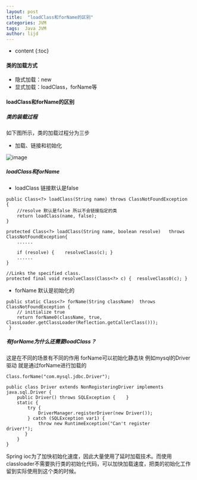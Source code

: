 ```yaml
---
layout: post
title:  "loadClass和forName的区别"
categories: JVM
tags:  Java JVM
author: lijd
---
```


* content
{:toc}

#### 类的加载方式

* 隐式加载：new
* 显式加载：loadClass，forName等

#### loadClass和forName的区别

##### 类的装载过程

如下图所示，类的加载过程分为三步
- 加载、链接和初始化

![image](http://129.204.42.126/images/%E7%B1%BB%E7%9A%84%E8%A3%85%E8%BD%BD%E8%BF%87%E7%A8%8B.png)

##### loadClass和forName

- loadClass 链接默认是false
```
public Class<?> loadClass(String name) throws ClassNotFoundException {  
    //resolve 默认是false 所以不会链接指定的类
    return loadClass(name, false);
}

protected Class<?> loadClass(String name, boolean resolve)   throws ClassNotFoundException{
    ......

    if (resolve) {    resolveClass(c); }
    ......
}

//Links the specified class.
protected final void resolveClass(Class<?> c) {  resolveClass0(c); }

```


- forName 默认是初始化的
```
public static Class<?> forName(String className)  throws ClassNotFoundException { 
    // initialize true
    return forName0(className, true,                                                                ClassLoader.getClassLoader(Reflection.getCallerClass()));
 }

```
##### 有forName为什么还需要loadClass？

这是在不同的场景有不同的作用
forName可以初始化静态块
例如mysql的Driver驱动 就是通过forName进行加载的
```
Class.forName("com.mysql.jdbc.Driver");

public class Driver extends NonRegisteringDriver implements java.sql.Driver {   
    public Driver() throws SQLException {    }   
    static {       
        try {           
            DriverManager.registerDriver(new Driver());       
        } catch (SQLException var1) {
            throw new RuntimeException("Can't register driver!");       
       }   
    }
}
```

Spring ioc为了加快初始化速度，因此大量使用了延时加载技术。而使用classloader不需要执行类的初始化代码，可以加快加载速度，把类的初始化工作留到实际使用到这个类的时候。
